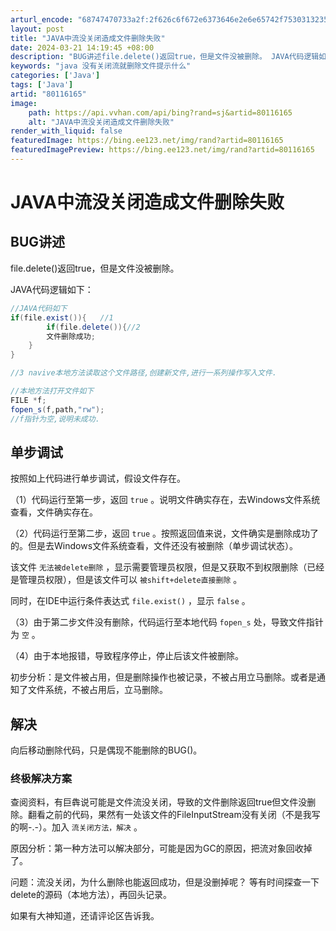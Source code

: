 ```yaml
---
arturl_encode: "68747470733a2f:2f626c6f672e6373646e2e6e65742f75303132353235303936:2f61727469636c652f64657461696c732f3830313136313635"
layout: post
title: "JAVA中流没关闭造成文件删除失败"
date: 2024-03-21 14:19:45 +08:00
description: "BUG讲述file.delete()返回true，但是文件没被删除。 JAVA代码逻辑如下：//JA"
keywords: "java 没有关闭流就删除文件提示什么"
categories: ['Java']
tags: ['Java']
artid: "80116165"
image:
    path: https://api.vvhan.com/api/bing?rand=sj&artid=80116165
    alt: "JAVA中流没关闭造成文件删除失败"
render_with_liquid: false
featuredImage: https://bing.ee123.net/img/rand?artid=80116165
featuredImagePreview: https://bing.ee123.net/img/rand?artid=80116165
---
```


# JAVA中流没关闭造成文件删除失败

## BUG讲述

file.delete()返回true，但是文件没被删除。
  
JAVA代码逻辑如下：

```java
//JAVA代码如下
if(file.exist()){   //1
        if(file.delete()){//2
        文件删除成功;
    }
}

//3 navive本地方法读取这个文件路径,创建新文件,进行一系列操作写入文件.

//本地方法打开文件如下
FILE *f;
fopen_s(f,path,"rw");
//f指针为空,说明未成功.
```

## 单步调试

按照如上代码进行单步调试，假设文件存在。
  
（1）代码运行至第一步，返回
`true`
。说明文件确实存在，去Windows文件系统查看，文件确实存在。
  
（2）代码运行至第二步，返回
`true`
。按照返回值来说，文件确实是删除成功了的。但是去Windows文件系统查看，文件还没有被删除（单步调试状态）。
  
该文件
`无法被delete删除`
，显示需要管理员权限，但是又获取不到权限删除（已经是管理员权限），但是该文件可以
`被shift+delete直接删除`
。
  
同时，在IDE中运行条件表达式
`file.exist()`
，显示
`false`
。
  
（3）由于第二步文件没有删除，代码运行至本地代码
`fopen_s`
处，导致文件指针为
`空`
。
  
（4）由于本地报错，导致程序停止，停止后该文件被删除。
  
初步分析：是文件被占用，但是删除操作也被记录，不被占用立马删除。或者是通知了文件系统，不被占用后，立马删除。

## 解决

向后移动删除代码，只是偶现不能删除的BUG()。

### 终极解决方案

查阅资料，有巨犇说可能是文件流没关闭，导致的文件删除返回true但文件没删除。翻看之前的代码，果然有一处该文件的FileInputStream没有关闭（不是我写的啊-.-）。加入
`流关闭方法，解决`
。

原因分析：第一种方法可以解决部分，可能是因为GC的原因，把流对象回收掉了。
  
问题：流没关闭，为什么删除也能返回成功，但是没删掉呢？ 等有时间探查一下delete的源码（本地方法），再回头记录。
  
如果有大神知道，还请评论区告诉我。